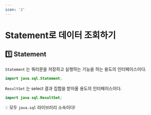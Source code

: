 ```yaml
---
icon: '2'
---
```


# Statement로 데이터 조회하기

## 1️⃣ Statement

`Statement` 는 쿼리문을 저장하고 실행하는 기능을 하는 용도의 인터페이스이다.

```java
import java.sql.Statement;
```

`ResultSet` 는 select 결과 집합을 받아올 용도의 인터페이스이다.

```java
import java.sql.ResultSet;
```

💡 모두 `java.sql` 라이브러리 소속이다!


